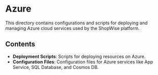 # Azure

This directory contains configurations and scripts for deploying and managing Azure cloud services used by the ShopWise platform.

## Contents

- **Deployment Scripts**: Scripts for deploying resources on Azure.
- **Configuration Files**: Configuration files for Azure services like App Service, SQL Database, and Cosmos DB.
